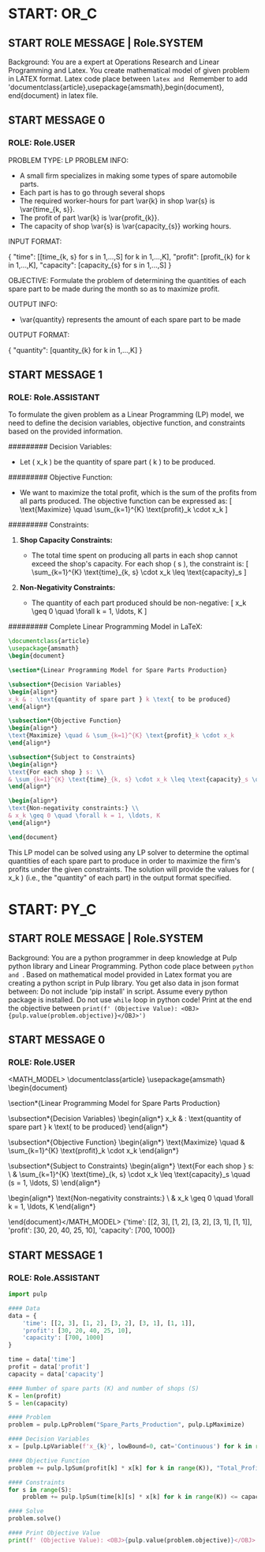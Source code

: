 # START: OR_C 
## START ROLE MESSAGE | Role.SYSTEM 
Background: You are a expert at Operations Research and Linear Programming and Latex. You create mathematical model of given problem in LATEX format. Latex code place between ```latex and ``` Remember to add 'documentclass{article},usepackage{amsmath},begin{document}, end{document} in latex file. 
## START MESSAGE 0 
### ROLE: Role.USER
<DESCRIPTION>
PROBLEM TYPE: LP
PROBLEM INFO:

- A small firm specializes in making some types of spare automobile parts. 
- Each part is has to go through several shops 
- The required worker-hours for part \var{k} in shop \var{s} is \var{time_{k, s}}.
- The profit of part \var{k} is \var{profit_{k}}.
- The capacity of shop \var{s} is \var{capacity_{s}} working hours.

INPUT FORMAT:

{
	"time": [[time_{k, s} for s in 1,...,S] for k in 1,...,K],
	"profit": [profit_{k} for k in 1,...,K],
	"capacity": [capacity_{s} for s in 1,...,S]
}


OBJECTIVE: Formulate the problem of determining the quantities of each spare part to be made during the month so as to maximize profit.

OUTPUT INFO:

- \var{quantity} represents the amount of each spare part to be made

OUTPUT FORMAT:

{
	"quantity": [quantity_{k} for k in 1,...,K]
}
</DESCRIPTION>


## START MESSAGE 1 
### ROLE: Role.ASSISTANT
To formulate the given problem as a Linear Programming (LP) model, we need to define the decision variables, objective function, and constraints based on the provided information.

######### Decision Variables:
- Let \( x_k \) be the quantity of spare part \( k \) to be produced.

######### Objective Function:
- We want to maximize the total profit, which is the sum of the profits from all parts produced. The objective function can be expressed as:
  \[
  \text{Maximize} \quad \sum_{k=1}^{K} \text{profit}_k \cdot x_k
  \]

######### Constraints:
1. **Shop Capacity Constraints:**
   - The total time spent on producing all parts in each shop cannot exceed the shop's capacity. For each shop \( s \), the constraint is:
     \[
     \sum_{k=1}^{K} \text{time}_{k, s} \cdot x_k \leq \text{capacity}_s
     \]

2. **Non-Negativity Constraints:**
   - The quantity of each part produced should be non-negative:
     \[
     x_k \geq 0 \quad \forall k = 1, \ldots, K
     \]

######### Complete Linear Programming Model in LaTeX:

```latex
\documentclass{article}
\usepackage{amsmath}
\begin{document}

\section*{Linear Programming Model for Spare Parts Production}

\subsection*{Decision Variables}
\begin{align*}
x_k & : \text{quantity of spare part } k \text{ to be produced}
\end{align*}

\subsection*{Objective Function}
\begin{align*}
\text{Maximize} \quad & \sum_{k=1}^{K} \text{profit}_k \cdot x_k
\end{align*}

\subsection*{Subject to Constraints}
\begin{align*}
\text{For each shop } s: \\
& \sum_{k=1}^{K} \text{time}_{k, s} \cdot x_k \leq \text{capacity}_s \quad (s = 1, \ldots, S)
\end{align*}

\begin{align*}
\text{Non-negativity constraints:} \\
& x_k \geq 0 \quad \forall k = 1, \ldots, K
\end{align*}

\end{document}
```

This LP model can be solved using any LP solver to determine the optimal quantities of each spare part to produce in order to maximize the firm's profits under the given constraints. The solution will provide the values for \( x_k \) (i.e., the "quantity" of each part) in the output format specified.

# START: PY_C 
## START ROLE MESSAGE | Role.SYSTEM 
Background: You are a python programmer in deep knowledge at Pulp python library and Linear Programming. Python code place between ```python and ```. Based on mathematical model provided in Latex format you are creating a python script in Pulp library. You get also data in json format between: <DATA></DATA> Do not include 'pip install' in script. Assume every python package is installed. Do not use `while` loop in python code! Print at the end the objective between <OBJ></OBJ> `print(f' (Objective Value): <OBJ>{pulp.value(problem.objective)}</OBJ>')` 
## START MESSAGE 0 
### ROLE: Role.USER
<MATH_MODEL>
\documentclass{article}
\usepackage{amsmath}
\begin{document}

\section*{Linear Programming Model for Spare Parts Production}

\subsection*{Decision Variables}
\begin{align*}
x_k & : \text{quantity of spare part } k \text{ to be produced}
\end{align*}

\subsection*{Objective Function}
\begin{align*}
\text{Maximize} \quad & \sum_{k=1}^{K} \text{profit}_k \cdot x_k
\end{align*}

\subsection*{Subject to Constraints}
\begin{align*}
\text{For each shop } s: \\
& \sum_{k=1}^{K} \text{time}_{k, s} \cdot x_k \leq \text{capacity}_s \quad (s = 1, \ldots, S)
\end{align*}

\begin{align*}
\text{Non-negativity constraints:} \\
& x_k \geq 0 \quad \forall k = 1, \ldots, K
\end{align*}

\end{document}</MATH_MODEL>
<DATA>
{'time': [[2, 3], [1, 2], [3, 2], [3, 1], [1, 1]], 'profit': [30, 20, 40, 25, 10], 'capacity': [700, 1000]}</DATA>


## START MESSAGE 1 
### ROLE: Role.ASSISTANT
```python
import pulp

#### Data
data = {
    'time': [[2, 3], [1, 2], [3, 2], [3, 1], [1, 1]], 
    'profit': [30, 20, 40, 25, 10], 
    'capacity': [700, 1000]
}

time = data['time']
profit = data['profit']
capacity = data['capacity']

#### Number of spare parts (K) and number of shops (S)
K = len(profit)
S = len(capacity)

#### Problem
problem = pulp.LpProblem("Spare_Parts_Production", pulp.LpMaximize)

#### Decision Variables
x = [pulp.LpVariable(f'x_{k}', lowBound=0, cat='Continuous') for k in range(K)]

#### Objective Function
problem += pulp.lpSum(profit[k] * x[k] for k in range(K)), "Total_Profit"

#### Constraints
for s in range(S):
    problem += pulp.lpSum(time[k][s] * x[k] for k in range(K)) <= capacity[s], f"Capacity_constraint_shop_{s+1}"

#### Solve
problem.solve()

#### Print Objective Value
print(f' (Objective Value): <OBJ>{pulp.value(problem.objective)}</OBJ>')
```


